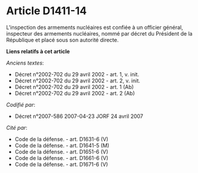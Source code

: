 # Article D1411-14

L'inspection des armements nucléaires est confiée à un officier général, inspecteur des armements nucléaires, nommé par
décret du Président de la République et placé sous son autorité directe.

**Liens relatifs à cet article**

_Anciens textes_:

  - Décret n°2002-702 du 29 avril 2002 - art. 1, v. init.
  - Décret n°2002-702 du 29 avril 2002 - art. 2, v. init.
  - Décret n°2002-702 du 29 avril 2002 - art. 1 (Ab)
  - Décret n°2002-702 du 29 avril 2002 - art. 2 (Ab)

_Codifié par_:

  - Décret n°2007-586 2007-04-23 JORF 24 avril 2007

_Cité par_:

  - Code de la défense. - art. D1631-6 (V)
  - Code de la défense. - art. D1641-5 (M)
  - Code de la défense. - art. D1651-6 (V)
  - Code de la défense. - art. D1661-6 (V)
  - Code de la défense. - art. D1671-6 (V)
